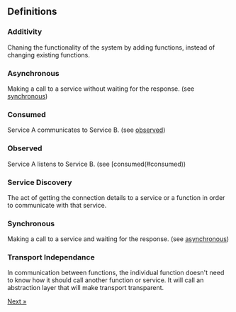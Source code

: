 ## Definitions

### Additivity

Chaning the functionality of the system by adding functions, instead of changing existing functions.

### Asynchronous

Making a call to a service without waiting for the response. (see [synchronous](#synchronous))

### Consumed

Service A communicates to Service B. (see [observed](#observed))

### Observed

Service A listens to Service B. (see [consumed(#consumed))

### Service Discovery

The act of getting the connection details to a service or a function in order to communicate with that service.

### Synchronous

Making a call to a service and waiting for the response. (see [asynchronous](#asynchronous))

### Transport Independance

In communication between functions, the individual function doesn't need to know how it should call another function or service. It will call an abstraction layer that will make transport transparent.

[Next &raquo;](versions.html)
